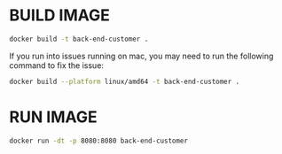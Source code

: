 # BUILD IMAGE
```bash
docker build -t back-end-customer .
```

If you run into issues running on mac, you may need to run the following command to fix the issue:
```bash
docker build --platform linux/amd64 -t back-end-customer .
```

# RUN IMAGE
```bash
docker run -dt -p 8080:8080 back-end-customer
```